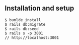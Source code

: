 ## Installation and setup

```
$ bunlde install
$ rails db:migrate
$ rails db:seed
$ rails s -p 3001
// http://localhost:3001
```
